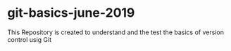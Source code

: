 # git-basics-june-2019
This Repository is created to understand and the test the basics of version control usig Git
